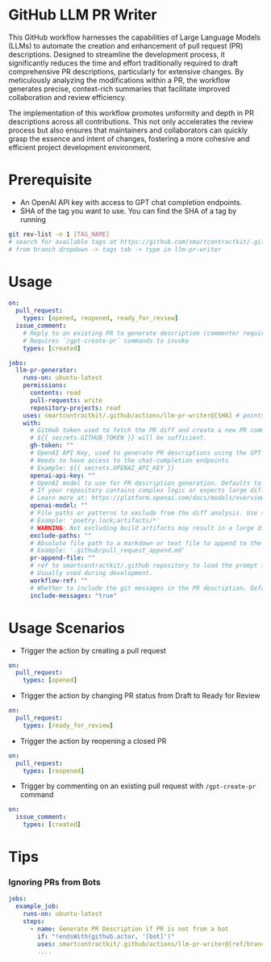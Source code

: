 # GitHub LLM PR Writer

This GitHub workflow harnesses the capabilities of Large Language Models (LLMs)
to automate the creation and enhancement of pull request (PR) descriptions.
Designed to streamline the development process, it significantly reduces the
time and effort traditionally required to draft comprehensive PR descriptions,
particularly for extensive changes. By meticulously analyzing the modifications
within a PR, the workflow generates precise, context-rich summaries that
facilitate improved collaboration and review efficiency.

The implementation of this workflow promotes uniformity and depth in PR
descriptions across all contributions. This not only accelerates the review
process but also ensures that maintainers and collaborators can quickly grasp
the essence and intent of changes, fostering a more cohesive and efficient
project development environment.

# Prerequisite

- An OpenAI API key with access to GPT chat completion endpoints.
- SHA of the tag you want to use. You can find the SHA of a tag by running

```bash
git rev-list -n 1 [TAG_NAME]
# search for available tags at https://github.com/smartcontractkit/.github
# from branch dropdown -> tags tab -> type in llm-pr-writer
```

# Usage

```yaml
on:
  pull_request:
    types: [opened, reopened, ready_for_review]
  issue_comment:
    # Reply to an existing PR to generate description (commenter requires PR write access)
    # Requires `/gpt-create-pr` commands to invoke
    types: [created]

jobs:
  llm-pr-generator:
    runs-on: ubuntu-latest
    permissions:
      contents: read
      pull-requests: write
      repository-projects: read
    uses: smartcontractkit/.github/actions/llm-pr-writer@[SHA] # points to a specific tag (ie. llm-pr-writer@0.2.0)
    with:
      # GitHub token used to fetch the PR diff and create a new PR comment.
      # ${{ secrets.GITHUB_TOKEN }} will be sufficient.
      gh-token: ""
      # OpenAI API Key, used to generate PR descriptions using the GPT model.
      # Needs to have access to the chat-completion endpoints
      # Example: ${{ secrets.OPENAI_API_KEY }}
      openai-api-key: ""
      # OpenAI model to use for PR description generation. Defaults to 'gpt-3.5-turbo-0125'.
      # If your repository contains complex logic or expects large diffs, use 'gpt-4-0125-preview' or newer.
      # Learn more at: https://platform.openai.com/docs/models/overview
      openai-model: ""
      # File paths or patterns to exclude from the diff analysis. Use semicolons (;) to separate multiple paths.
      # Example: 'poetry.lock;artifacts/*'
      # WARNING: Not excluding build artifacts may result in a large diff that may exceed the GPT model's token limit.
      exclude-paths: ""
      # Absolute file path to a markdown or text file to append to the PR message (checklist, etc.)
      # Example: '.github/pull_request_append.md'
      pr-append-file: ""
      # ref to smartcontractkit/.github repository to load the prompt from. Defaults to main.
      # Usually used during development.
      workflow-ref: ""
      # Whether to include the git messages in the PR description. Defaults to 'true'.
      include-messages: "true"
```

# Usage Scenarios

- Trigger the action by creating a pull request

```yaml
on:
  pull_request:
    types: [opened]
```

- Trigger the action by changing PR status from Draft to Ready for Review

```yaml
on:
  pull_request:
    types: [ready_for_review]
```

- Trigger the action by reopening a closed PR

```yaml
on:
  pull_request:
    types: [reopened]
```

- Trigger by commenting on an existing pull request with `/gpt-create-pr`
  command

```yaml
on:
  issue_comment:
    types: [created]
```

# Tips

### Ignoring PRs from Bots

```yaml
jobs:
  example_job:
    runs-on: ubuntu-latest
    steps:
      - name: Generate PR Description if PR is not from a bot
        if: "!endsWith(github.actor, '[bot]')"
        uses: smartcontractkit/.github/actions/llm-pr-writer@[ref/branch/tag]
        ....
```
